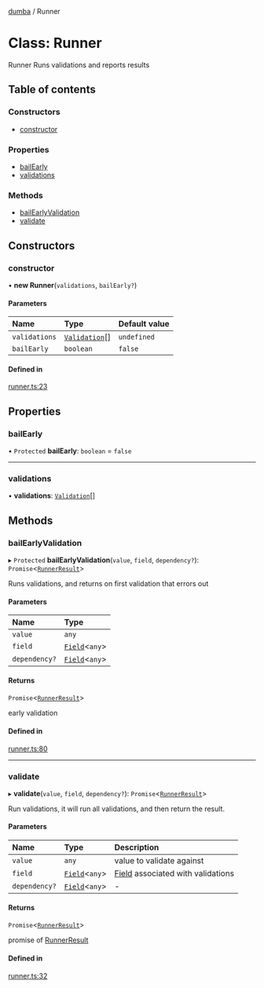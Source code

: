 [dumba](../README.md) / Runner

# Class: Runner

Runner
Runs validations and reports results

## Table of contents

### Constructors

- [constructor](Runner.md#constructor)

### Properties

- [bailEarly](Runner.md#bailearly)
- [validations](Runner.md#validations)

### Methods

- [bailEarlyValidation](Runner.md#bailearlyvalidation)
- [validate](Runner.md#validate)

## Constructors

### constructor

• **new Runner**(`validations`, `bailEarly?`)

#### Parameters

| Name | Type | Default value |
| :------ | :------ | :------ |
| `validations` | [`Validation`](Validation.md)[] | `undefined` |
| `bailEarly` | `boolean` | `false` |

#### Defined in

[runner.ts:23](https://github.com/ivandotv/dumba/blob/a5ded83/packages/dumba/src/runner.ts#L23)

## Properties

### bailEarly

• `Protected` **bailEarly**: `boolean` = `false`

___

### validations

• **validations**: [`Validation`](Validation.md)[]

## Methods

### bailEarlyValidation

▸ `Protected` **bailEarlyValidation**(`value`, `field`, `dependency?`): `Promise`<[`RunnerResult`](../README.md#runnerresult)\>

Runs validations, and returns on first validation that errors out

#### Parameters

| Name | Type |
| :------ | :------ |
| `value` | `any` |
| `field` | [`Field`](Field.md)<`any`\> |
| `dependency?` | [`Field`](Field.md)<`any`\> |

#### Returns

`Promise`<[`RunnerResult`](../README.md#runnerresult)\>

early validation

#### Defined in

[runner.ts:80](https://github.com/ivandotv/dumba/blob/a5ded83/packages/dumba/src/runner.ts#L80)

___

### validate

▸ **validate**(`value`, `field`, `dependency?`): `Promise`<[`RunnerResult`](../README.md#runnerresult)\>

Run validations, it will run all validations, and then return the result.

#### Parameters

| Name | Type | Description |
| :------ | :------ | :------ |
| `value` | `any` | value to validate against |
| `field` | [`Field`](Field.md)<`any`\> | [Field](Field.md) associated with validations |
| `dependency?` | [`Field`](Field.md)<`any`\> | - |

#### Returns

`Promise`<[`RunnerResult`](../README.md#runnerresult)\>

promise of [RunnerResult](../README.md#runnerresult)

#### Defined in

[runner.ts:32](https://github.com/ivandotv/dumba/blob/a5ded83/packages/dumba/src/runner.ts#L32)
